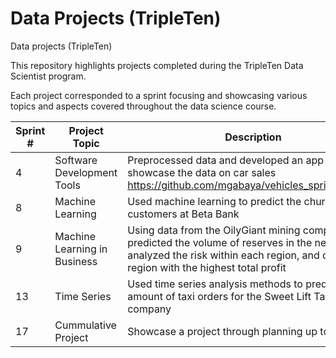 # Data Projects (TripleTen)
Data projects (TripleTen)

This repository highlights projects completed during the TripleTen Data Scientist program.

Each project corresponded to a sprint focusing and showcasing various topics and aspects covered throughout the data science course.


| Sprint # | Project Topic | Description |
| --- | --- | --- |
| 4 | Software Development Tools | Preprocessed data and developed an app to showcase the data on car sales <br/> https://github.com/mgabaya/vehicles_sprint4_proj.git |
| 8 | Machine Learning | Used machine learning to predict the churn of customers at Beta Bank |
| 9 | Machine Learning in Business | Using data from the OilyGiant mining company, we predicted the volume of reserves in the new wells, analyzed the risk within each region, and chose the region with the highest total profit |
| 13 | Time Series | Used time series analysis methods to predict the amount of taxi orders for the Sweet Lift Taxi company |
| 17 | Cummulative Project | Showcase a project through planning up to a report |
